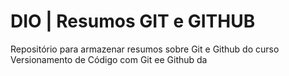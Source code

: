 
# DIO | Resumos GIT e GITHUB

Repositório para armazenar resumos sobre Git e Github do curso Versionamento de Código com Git ee Github da 

